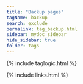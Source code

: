 ```yaml
---
title: "Backup pages"
tagName: backup
search: exclude
permalink: tag_backup.html
sidebar: mydoc_sidebar
hide_sidebar: true
folder: tags
---
```


{% include taglogic.html %}

{% include links.html %}
